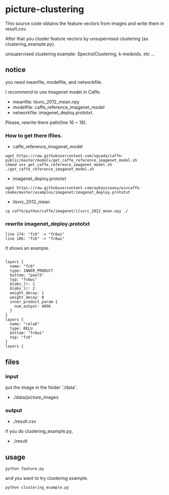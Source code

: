 # picture-clustering

This source code obtains the feature vectors from images and write them in result.csv.


After that you cluster feature vectors by unsupervised clustering (as clustering_example.py).

unsupervised clustering example: SpectralClustering, k-medoids, etc ...


## notice

you need meanfile, modelfile, and networkfile.

I recommend to use Imagenet model in Caffe. 
- meanfile: ilsvrc_2012_mean.npy
- modelfile: caffe_reference_imagenet_model
- networkfile: imagenet_deploy.prototxt.

Please, rewrite there path(line 16 ~ 18).

### How to get there lfiles.

- caffe_reference_imagenet_model
```
wget https://raw.githubusercontent.com/sguada/caffe-public/master/models/get_caffe_reference_imagenet_model.sh
chmod u+x get_caffe_reference_imagenet_model.sh
./get_caffe_reference_imagenet_model.sh
```

- imagenet_deploy.prototxt
```
wget https://raw.githubusercontent.com/aybassiouny/wincaffe-cmake/master/examples/imagenet/imagenet_deploy.prototxt
```
- ilsvrc_2012_mean
```
cp caffe/python/caffe/imagenet/ilsvrc_2012_mean.npy ./
```


### rewrite imagenet_deploy.prototxt

```
line 174: "fc6" -> "fc6wi"  
line 186: "fc6" -> "fc6wi"
```

It shows an example.
```
   
layers {
  name: "fc6"
  type: INNER_PRODUCT
  bottom: "pool5"
  top: "fc6wi"
  blobs_lr: 1
  blobs_lr: 2
  weight_decay: 1
  weight_decay: 0
  inner_product_param {
    num_output: 4096
  }
}
layers {
  name: "relu6"
  type: RELU
  bottom: "fc6wi"
  top: "fc6"
}
layers {
```


## files

### input

put the image in the folder './data'.

- ./data/picture_images

### output
- ./result.csv


if you do clustering_example.py,

- ./result

## usage

	python feature.py


and you want to try clustering example.

	python clustering_example.py

